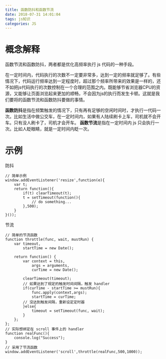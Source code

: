 ```yaml
---
title: 函数防抖和函数节流
date: 2018-07-31 14:01:04
tags: js知识
categories: JS
---
```


# 概念解释
函数节流和函数防抖，两者都是优化高频率执行 js 代码的一种手段。

在一定时间内，代码执行的次数不一定要非常多，达到一定的频率就足够了。有些情况下，代码运行频率达到一定程度时，超过那个频率所带来的效果是一样的，还不如把js代码执行的次数控制在一个合理的范围之内。既能够节省浏览器CPU的资源，又能够让页面浏览起来更加的顺畅，不会因为js的执行而发生卡顿。这就是我们要将的函数节流和函数防抖要做的事情。

**函数防抖**是指在频繁触发的情况下，只有再有足够的空闲时间时，才执行一代码一次。比如生活中做公交车，在一定时间内，如果有人陆续刷卡上车，司机就不会开车。只有没人刷卡了，司机才会开车。
**函数节流**是指在一定时间内 js 只会执行一次。比如人眨眼睛，就是一定时间内眨一次。

<!-- more -->
# 示例
防抖
```
// 简单示例
window.addEventListener('resize',function(e){
    var t;
    return function(){
        if(t) clearTimeout(t);
        t = setTimeout(function(){
            // do something...
        },500);
    }
}());
```

节流
```
// 简单的节流函数
function throttle(func, wait, mustRun) {
    var timeout,
        startTime = new Date();

    return function() {
        var context = this,
            args = arguments,
            curTime = new Date();

        clearTimeout(timeout);
        // 如果达到了规定的触发时间间隔，触发 handler
        if(curTime - startTime >= mustRun){
            func.apply(context,args);
            startTime = curTime;
        // 没达到触发间隔，重新设定定时器
        }else{
            timeout = setTimeout(func, wait);
        }
    };
};
// 实际想绑定在 scroll 事件上的 handler
function realFunc(){
    console.log("Success");
}
// 采用了节流函数
window.addEventListener('scroll',throttle(realFunc,500,1000));
```
